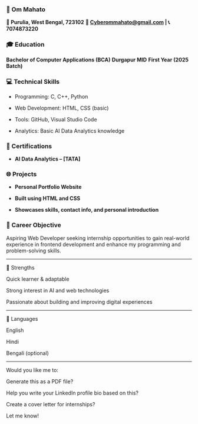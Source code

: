 ### 💼 Om Mahato

**📍 Purulia, West Bengal, 723102**
**📧 Cyberommahato@gmail.com | 📞 7074873220**

### 🎓 Education

**Bachelor of Computer Applications (BCA)**
**Durgapur MID**
**First Year (2025 Batch)**

### 💻 Technical Skills

- Programming: C, C++, Python

- Web Development: HTML, CSS (basic)

- Tools: GitHub, Visual Studio Code

- Analytics: Basic AI Data Analytics knowledge

### 📜 Certifications

- **AI Data Analytics – [TATA]**

 
### 🌐 Projects

- **Personal Portfolio Website**

- **Built using HTML and CSS**

- **Showcases skills, contact info, and personal introduction**

### 🧠 Career Objective

Aspiring Web Developer seeking internship opportunities to gain real-world experience in frontend development and enhance my programming and problem-solving skills.


---

🌟 Strengths

Quick learner & adaptable

Strong interest in AI and web technologies

Passionate about building and improving digital experiences



---

📢 Languages

English

Hindi

Bengali (optional)



---

Would you like me to:

Generate this as a PDF file?

Help you write your LinkedIn profile bio based on this?

Create a cover letter for internships?


Let me know!
